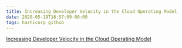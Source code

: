 ```yaml
---
title: Increasing Developer Velocity in the Cloud Operating Model
date: 2020-05-19T16:57:09-00:00
tags: hashicorp github
---
```


[Increasing Developer Velocity in the Cloud Operating Model](https://www.hashicorp.com/resources/increasing-developer-velocity-in-the-cloud-operating-model/?source=hashibits&utm_source=hc-newsletter&utm_medium=email&utm_campaign=May2020newsletter&utm_section=hashicorp&mkt_tok=eyJpIjoiTXpWak9UUm1aR0kwTkRBeiIsInQiOiJsRVNCZGx2aFZoNHBlZEFcL3FDMUJkWVRzekg2c0o1ZkswRUl1bDNIbVBjRVNXNHhLWThnSWN2Z1BhZkdVamZXWE1RM1NGZHR1XC8xR1dFak9PVmZXTlRGSnY0VEZFMkEwNlZ2MDhQXC9Qck9XOVZmQzlCdjM0YVVBclpoSEJrTjFOTiJ9)
